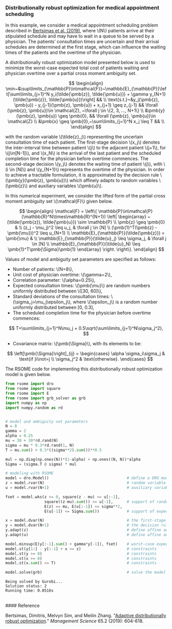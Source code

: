 <script src="https://cdn.mathjax.org/mathjax/latest/MathJax.js?config=TeX-AMS-MML_HTMLorMML" type="text/javascript"></script>

### Distributionally robust optimization for medical appointment scheduling

In this example,  we consider a medical appointment scheduling problem described in [Bertsimas et al. (2019)](#ref1), where \\(N\\) patients arrive at their stipulated schedule and may have to wait in a queue to be served by a physician. The patients’ consultation times are uncertain and their arrival schedules are determined at the first stage, which can influence the waiting times of the patients and the overtime of the physician.

A distributionally robust optimization model presented below is used to minimize the worst-case expected total cost of patients waiting and physician overtime over a partial cross moment ambiguity set.

$$
\begin{align}
\min~&\sup\limits_{\mathbb{P}\in\mathcal{F}}~\mathbb{E}_{\mathbb{P}}\left[\sum\limits_{j=1}^N y_i(\tilde{\pmb{z}}, \tilde{\pmb{u}}) + \gamma y_{N+1}(\tilde{\pmb{z}}, \tilde{\pmb{u}})\right] && \\
\text{s.t.}~&y_j(\pmb{z}, \pmb{u}) - y_{j-1}(\pmb{z}, \pmb{u}) + x_{j+1} \geq z_{j-1} && \forall (\pmb{z}, \pmb{u})\in \mathcal{Z}, ~\forall j \in \{2, 3, ..., N+1\} \\
&\pmb{y}(\pmb{z}, \pmb{u}) \geq \pmb{0}, && \forall (\pmb{z}, \pmb{u})\in \mathcal{Z} \\
&\pmb{x} \geq \pmb{0},~\sum\limits_{j=1}^N x_j \leq T && \\
\end{align}
$$

with the random variable \\(\tilde{z}\_j\\) representing the uncertain consultation time of each patient. The first-stage decision \\(x_j\\) denotes the inter-interval time between patient \\(j\\) to the adjacent patient \\(j+1\\), for \\(j\in[N-1]\\), and \\(x_N\\) is the arrival of the last patient and the scheduled completion time for the physician before overtime commences. The second-stage decision \\(y_j\\) denotes the waiting time of patient \\(j\\), with \\(i \in [N]\\) and \\(y_{N+1}\\) represents the overtime of the physician. In order to achieve a tractable formulation, it is approximated by the decision rule \\(\pmb{y}(\pmb{z}, \pmb{u})\\) which affinely adapts to random variables \\(\pmb{z}\\) and auxiliary variables \\(\pmb{u}\\).

In this numerical experiment, we consider the lifted form of the partial cross moment ambiguity set \\(\mathcal{F}\\) given below.

$$
\begin{align}
\mathcal{F} =
\left\{
\mathbb{P}\in\mathcal{P}(\mathbb{R}^N\times\mathbb{R}^{N+1})
\left|
\begin{array}
~(\tilde{\pmb{z}}, \tilde{\pmb{u}}) \sim \mathbb{P} \\
\pmb{z} \geq \pmb{0} & \\
(z_j - \mu_j)^2 \leq u_j, & \forall j \in [N] \\
(\pmb{1}^T(\pmb{z} - \pmb{\mu}))^2 \leq u_{N+1} \\  
\mathbb{E}_{\mathbb{P}}(\tilde{\pmb{z}}) = \pmb{\mu} & \\
\mathbb{E}_{\mathbb{P}}(\tilde{u}_j) \leq \sigma_j, & \forall j \in [N] \\
\mathbb{E}_{\mathbb{P}}(\tilde{u}_N) \leq \pmb{1}^T\pmb{\Sigma}\pmb{1}
\end{array}
\right.
\right\}.
\end{align}
$$

Values of model and ambiguity set parameters are specified as follows:
- Number of patients: \\(N=8\\),
- Unit cost of physician overtime: \\(\gamma=2\\),
- Correlation parameter: \\(\alpha=0.25\\),
- Expected consultation times: \\(\pmb{\mu}\\) are random numbers uniformly distributed between \\([30, 60]\\),
- Standard deviations of the consultation times: \\(\sigma_j=\mu_j\epsilon_j\\), where \\(\epsilon_j\\) is a random number uniformly distributed between [0, 0.3],
- The scheduled completion time for the physician before overtime commences:

$$
T=\sum\limits_{j=1}^N\mu_j + 0.5\sqrt{\sum\limits_{j=1}^N\sigma_j^2},
$$

- Covariance matrix: \\(\pmb{\Sigma}\\), with its elements to be:

$$
\left[\pmb{\Sigma}\right]_{ij} =
\begin{cases}
\alpha \sigma_i\sigma_j & \text{if }i\not=j \\
\sigma_j^2 & \text{otherwise}.
\end{cases}
$$

The RSOME code for implementing this distributionally robust optimization model is given below.

```python
from rsome import dro
from rsome import square
from rsome import E
from rsome import grb_solver as grb
import numpy as np
import numpy.random as rd


# model and ambiguity set parameters
N = 8
gamma = 2
alpha = 0.25
mu = 30 + 30*rd.rand(N)
sigma = mu * 0.3*rd.rand(1, N)
T = mu.sum() + 0.5*((sigma**2).sum())**0.5

mul = np.diag(np.ones(N))*(1-alpha) + np.ones((N, N))*alpha
Sigma = (sigma.T @ sigma) * mul

# modeling with RSOME
model = dro.Model()                                  # define a DRO model
z = model.rvar(N)                                    # random variable z
u = model.rvar(N+1)                                  # auxiliary variable u

fset = model.wks(z >= 0, square(z - mu) <= u[:-1],
                 square((z-mu).sum()) <= u[-1],      # support of random variables
                 E(z) == mu, E(u[:-1]) <= sigma**2,
                 E(u[-1]) <= Sigma.sum())            # support of expectations

x = model.dvar(N)                                    # the first-stage decision
y = model.dvar(N+1)                                  # the decision rule
y.adapt(z)                                           # define affine adaptation
y.adapt(u)                                           # define affine adaptation

model.minsup(E(y[:-1].sum() + gamma*y[-1]), fset)    # worst-case expected cost
model.st(y[1:] - y[:-1] + x >= z)                    # constraints
model.st(y >= 0)                                     # constraints
model.st(x >= 0)                                     # constraints
model.st(x.sum() <= T)                               # constraints

model.solve(grb)                                     # solve the model by Gurobi
```

```
Being solved by Gurobi...
Solution status: 2
Running time: 0.0516s
```

<br>
#### Reference

<a id="ref1"></a>

Bertsimas, Dimitris, Melvyn Sim, and Meilin Zhang. "[Adaptive distributionally robust optimization](http://www.optimization-online.org/DB_FILE/2016/03/5353.pdf)." <i>Management Science</i> 65.2 (2019): 604-618.
